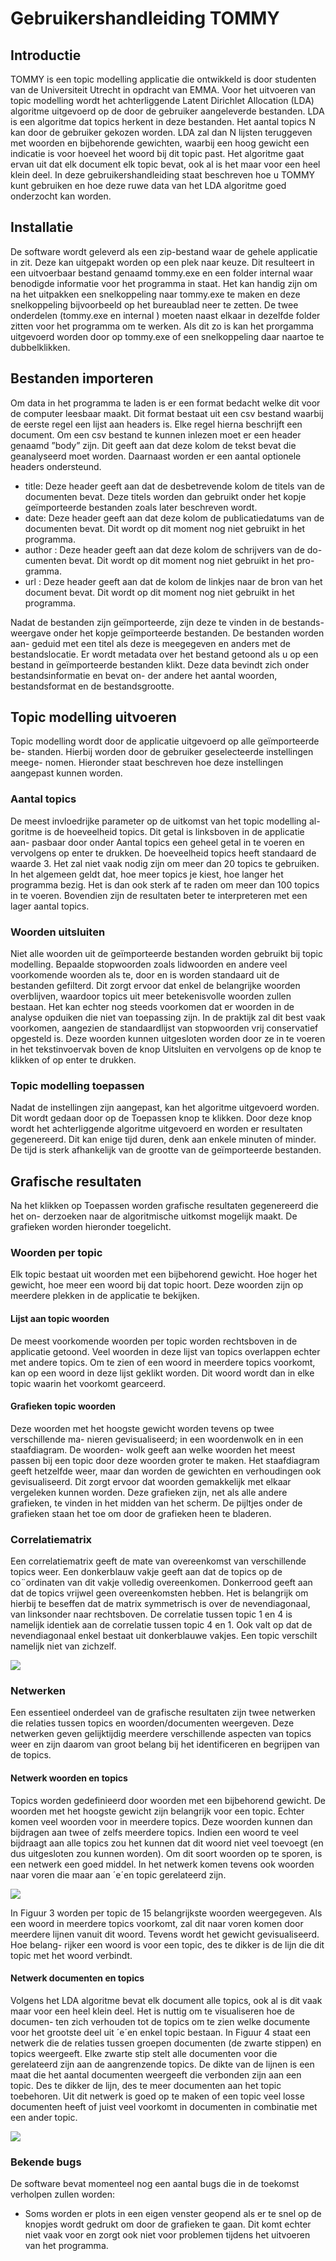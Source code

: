 # Gebruikershandleiding TOMMY

## Introductie
TOMMY is een topic modelling applicatie die ontwikkeld is door studenten van de Universiteit Utrecht in opdracht van EMMA. Voor het uitvoeren van topic modelling wordt het achterliggende Latent Dirichlet Allocation (LDA) algoritme uitgevoerd op de door de gebruiker aangeleverde bestanden. LDA is een algoritme dat topics herkent in deze bestanden. Het aantal topics N kan door de gebruiker gekozen worden. LDA zal dan N lijsten teruggeven met woorden en bijbehorende gewichten, waarbij een hoog gewicht een indicatie is voor hoeveel het woord bij dit topic past. Het algoritme gaat ervan uit dat elk document elk topic bevat, ook al is het maar voor een heel klein deel. In deze gebruikershandleiding staat beschreven hoe u TOMMY kunt gebruiken en hoe deze ruwe data van het LDA algoritme goed onderzocht kan worden. 

## Installatie

De software wordt geleverd als een zip-bestand waar de gehele applicatie in
zit. Deze kan uitgepakt worden op een plek naar keuze. Dit resulteert in een
uitvoerbaar bestand genaamd tommy.exe en een folder internal waar benodigde
informatie voor het programma in staat.
Het kan handig zijn om na het uitpakken een snelkoppeling naar tommy.exe
te maken en deze snelkoppeling bijvoorbeeld op het bureaublad neer te zetten.
De twee onderdelen (tommy.exe en internal ) moeten naast elkaar in dezelfde
folder zitten voor het programma om te werken. Als dit zo is kan het prorgamma
uitgevoerd worden door op tommy.exe of een snelkoppeling daar naartoe te
dubbelklikken.

## Bestanden importeren

Om data in het programma te laden is er een format bedacht welke dit voor de
computer leesbaar maakt. Dit format bestaat uit een csv bestand waarbij de
eerste regel een lijst aan headers is. Elke regel hierna beschrijft een document.
Om een csv bestand te kunnen inlezen moet er een header genaamd ”body” zijn.
Dit geeft aan dat deze kolom de tekst bevat die geanalyseerd moet worden.
Daarnaast worden er een aantal optionele headers ondersteund.

- title: Deze header geeft aan dat de desbetrevende kolom de titels van
de documenten bevat. Deze titels worden dan gebruikt onder het kopje
geïmporteerde bestanden zoals later beschreven wordt.
- date: Deze header geeft aan dat deze kolom de publicatiedatums van de
documenten bevat. Dit wordt op dit moment nog niet gebruikt in het
programma.
- author : Deze header geeft aan dat deze kolom de schrijvers van de do-
cumenten bevat. Dit wordt op dit moment nog niet gebruikt in het pro-
gramma.
- url : Deze header geeft aan dat de kolom de linkjes naar de bron van
het document bevat. Dit wordt op dit moment nog niet gebruikt in het
programma.

Nadat de bestanden zijn geïmporteerde, zijn deze te vinden in de bestands-
weergave onder het kopje geïmporteerde bestanden. De bestanden worden aan-
geduid met een titel als deze is meegegeven en anders met de bestandslocatie. Er
wordt metadata over het bestand getoond als u op een bestand in geïmporteerde
bestanden klikt. Deze data bevindt zich onder bestandsinformatie en bevat on-
der andere het aantal woorden, bestandsformat en de bestandsgrootte.

## Topic modelling uitvoeren

Topic modelling wordt door de applicatie uitgevoerd op alle geïmporteerde be-
standen. Hierbij worden door de gebruiker geselecteerde instellingen meege-
nomen. Hieronder staat beschreven hoe deze instellingen aangepast kunnen
worden.

### Aantal topics

De meest invloedrijke parameter op de uitkomst van het topic modelling al-
goritme is de hoeveelheid topics. Dit getal is linksboven in de applicatie aan-
pasbaar door onder Aantal topics een geheel getal in te voeren en vervolgens
op enter te drukken. De hoeveelheid topics heeft standaard de waarde 3. Het
zal niet vaak nodig zijn om meer dan 20 topics te gebruiken. In het algemeen
geldt dat, hoe meer topics je kiest, hoe langer het programma bezig. Het is dan
ook sterk af te raden om meer dan 100 topics in te voeren. Bovendien zijn de
resultaten beter te interpreteren met een lager aantal topics.

### Woorden uitsluiten

Niet alle woorden uit de geïmporteerde bestanden worden gebruikt bij topic
modelling. Bepaalde stopwoorden zoals lidwoorden en andere veel voorkomende
woorden als te, door en is worden standaard uit de bestanden gefilterd. Dit zorgt
ervoor dat enkel de belangrijke woorden overblijven, waardoor topics uit meer
betekenisvolle woorden zullen bestaan. Het kan echter nog steeds voorkomen dat
er woorden in de analyse opduiken die niet van toepassing zijn. In de praktijk
zal dit best vaak voorkomen, aangezien de standaardlijst van stopwoorden vrij
conservatief opgesteld is. Deze woorden kunnen uitgesloten worden door ze in
te voeren in het tekstinvoervak boven de knop Uitsluiten en vervolgens op de
knop te klikken of op enter te drukken.

### Topic modelling toepassen

Nadat de instellingen zijn aangepast, kan het algoritme uitgevoerd worden. Dit
wordt gedaan door op de Toepassen knop te klikken. Door deze knop wordt
het achterliggende algoritme uitgevoerd en worden er resultaten gegenereerd.
Dit kan enige tijd duren, denk aan enkele minuten of minder. De tijd is sterk
afhankelijk van de grootte van de geïmporteerde bestanden.

## Grafische resultaten

Na het klikken op Toepassen worden grafische resultaten gegenereerd die het on-
derzoeken naar de algoritmische uitkomst mogelijk maakt. De grafieken worden
hieronder toegelicht.

### Woorden per topic

Elk topic bestaat uit woorden met een bijbehorend gewicht. Hoe hoger het
gewicht, hoe meer een woord bij dat topic hoort. Deze woorden zijn op meerdere
plekken in de applicatie te bekijken.

#### Lijst aan topic woorden

De meest voorkomende woorden per topic worden rechtsboven in de applicatie
getoond. Veel woorden in deze lijst van topics overlappen echter met andere
topics. Om te zien of een woord in meerdere topics voorkomt, kan op een woord
in deze lijst geklikt worden. Dit woord wordt dan in elke topic waarin het
voorkomt gearceerd.

#### Grafieken topic woorden

Deze woorden met het hoogste gewicht worden tevens op twee verschillende ma-
nieren gevisualiseerd; in een woordenwolk en in een staafdiagram. De woorden-
wolk geeft aan welke woorden het meest passen bij een topic door deze woorden
groter te maken. Het staafdiagram geeft hetzelfde weer, maar dan worden de
gewichten en verhoudingen ook gevisualiseerd. Dit zorgt ervoor dat woorden
gemakkelijk met elkaar vergeleken kunnen worden. Deze grafieken zijn, net als
alle andere grafieken, te vinden in het midden van het scherm. De pijltjes onder
de grafieken staan het toe om door de grafieken heen te bladeren.

### Correlatiematrix

Een correlatiematrix geeft de mate van overeenkomst van verschillende topics
weer. Een donkerblauw vakje geeft aan dat de topics op de co¨ordinaten van dit
vakje volledig overeenkomen. Donkerrood geeft aan dat de topics vrijwel geen
overeenkomsten hebben.
Het is belangrijk om hierbij te beseffen dat de matrix symmetrisch is over de
nevendiagonaal, van linksonder naar rechtsboven. De correlatie tussen topic 1
en 4 is namelijk identiek aan de correlatie tussen topic 4 en 1. Ook valt op dat
de nevendiagonaal enkel bestaat uit donkerblauwe vakjes. Een topic verschilt
namelijk niet van zichzelf.

![](../_static/User-guide/correlatiematrix.png)

### Netwerken

Een essentieel onderdeel van de grafische resultaten zijn twee netwerken die
relaties tussen topics en woorden/documenten weergeven. Deze netwerken geven
gelijktijdig meerdere verschillende aspecten van topics weer en zijn daarom van
groot belang bij het identificeren en begrijpen van de topics.

#### Netwerk woorden en topics

Topics worden gedefinieerd door woorden met een bijbehorend gewicht. De
woorden met het hoogste gewicht zijn belangrijk voor een topic. Echter komen
veel woorden voor in meerdere topics. Deze woorden kunnen dan bijdragen aan
twee of zelfs meerdere topics. Indien een woord te veel bijdraagt aan alle topics
zou het kunnen dat dit woord niet veel toevoegt (en dus uitgesloten zou kunnen
worden). Om dit soort woorden op te sporen, is een netwerk een goed middel.
In het netwerk komen tevens ook woorden naar voren die maar aan ´e´en topic
gerelateerd zijn.

![](../_static/User-guide/woorden_topic_netwerk.png)

In Figuur 3 worden per topic de 15 belangrijkste woorden weergegeven. Als
een woord in meerdere topics voorkomt, zal dit naar voren komen door meerdere
lijnen vanuit dit woord. Tevens wordt het gewicht gevisualiseerd. Hoe belang-
rijker een woord is voor een topic, des te dikker is de lijn die dit topic met het
woord verbindt.

#### Netwerk documenten en topics

Volgens het LDA algoritme bevat elk document alle topics, ook al is dit vaak
maar voor een heel klein deel. Het is nuttig om te visualiseren hoe de documen-
ten zich verhouden tot de topics om te zien welke documente voor het grootste
deel uit ´e´en enkel topic bestaan.
In Figuur 4 staat een netwerk die de relaties tussen groepen documenten
(de zwarte stippen) en topics weergeeft. Elke zwarte stip stelt alle documenten
voor die gerelateerd zijn aan de aangrenzende topics. De dikte van de lijnen is
een maat die het aantal documenten weergeeft die verbonden zijn aan een topic.
Des te dikker de lijn, des te meer documenten aan het topic toebehoren. Uit dit
netwerk is goed op te maken of een topic veel losse documenten heeft of juist
veel voorkomt in documenten in combinatie met een ander topic.

![](../_static/User-guide/document_topic_netwerk.png)

### Bekende bugs

De software bevat momenteel nog een aantal bugs die in de toekomst verholpen
zullen worden:

- Soms worden er plots in een eigen venster geopend als er te snel op de
knopjes wordt gedrukt om door de grafieken te gaan. Dit komt echter niet vaak
voor en zorgt ook niet voor problemen tijdens het uitvoeren van het programma.